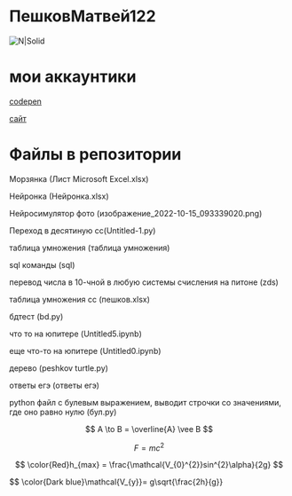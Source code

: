 # ПешковМатвей122
![N|Solid](https://sun9-18.userapi.com/impf/4HxCeVZazSqyNtuz7-Jva_Ywcta_rbMkZM43QQ/rxC7LJWgX5g.jpg?size=1600x1280&quality=96&sign=5a0c6007828184dd8bc05ca9bc998f30&c_uniq_tag=Y9RWyBofRZPUNvcBFcDXDNvOEafkpqcIYRyDQw-T3yg&type=album)
# мои аккаунтики
[codepen](https://codepen.io/churka1488)

[сайт](https://sss162088992.wordpress.com/)
# Файлы в репозитории

Морзянка (Лист Microsoft Excel.xlsx)

Нейронка (Нейронка.xlsx)

Нейросимулятор фото (изображение_2022-10-15_093339020.png)

Переход в десятиную сс(Untitled-1.py)

таблица умножения (таблица умножения)

sql команды (sql)

перевод числа в 10-чной в любую системы счисления на питоне (zds)

таблица умножения сс (пешков.xlsx) 

бдтест (bd.py)

что то на юпитере (Untitled5.ipynb)

еще что-то на юпитере (Untitled0.ipynb)

дерево (peshkov turtle.py)

ответы егэ (ответы егэ)

python файл с булевым выражением, выводит строчки со значениями, где оно равно нулю (бул.py)

 $$ A \to  B = \overline{A} \vee B $$
 
$$ F=mc^2 $$

$$ \color{Red}h_{max} = \frac{\mathcal{V_{0}^{2}}sin^{2}\alpha}{2g} $$

$$ \color{Dark blue}\mathcal{V_{y}}= g\sqrt{\frac{2h}{g}}

